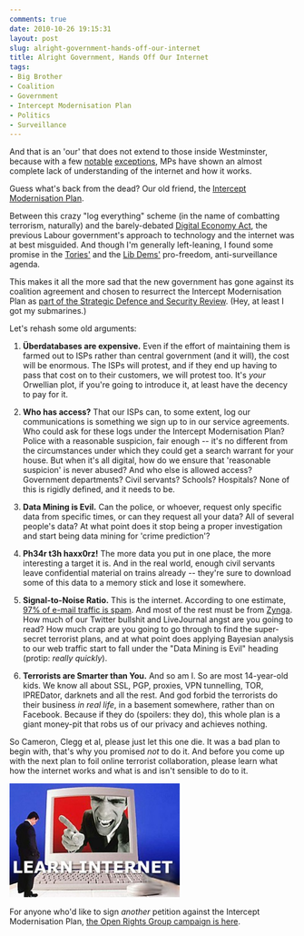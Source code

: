 ```yaml
---
comments: true
date: 2010-10-26 19:15:31
layout: post
slug: alright-government-hands-off-our-internet
title: Alright Government, Hands Off Our Internet
tags:
- Big Brother
- Coalition
- Government
- Intercept Modernisation Plan
- Politics
- Surveillance
---
```


And that is an 'our' that does not extend to those inside Westminster, because with a few [notable](http://www.westminsterhubble.com/Tom_Watson) [exceptions](http://www.westminsterhubble.com/Julian%20Huppert), MPs have shown an almost complete lack of understanding of the internet and how it works.

Guess what's back from the dead?  Our old friend, the [Intercept Modernisation Plan](http://wiki.openrightsgroup.org/wiki/Intercept_Modernisation).

Between this crazy "log everything" scheme (in the name of combatting terrorism, naturally) and the barely-debated [Digital Economy Act](http://en.wikipedia.org/wiki/Digital_Economy_Act_2010), the previous Labour government's approach to technology and the internet was at best misguided.  And though I'm generally left-leaning, I found some promise in the [Tories'](http://www.conservatives.com/News/News_stories/2009/09/~/media/Files/Policy%20Documents/Surveillance%20State.ashx) and the [Lib Dems'](http://www.guardian.co.uk/commentisfree/libertycentral/2009/aug/11/surveillance-state-liberal-democrats) pro-freedom, anti-surveillance agenda.

This makes it all the more sad that the new government has gone against its coalition agreement and chosen to resurrect the Intercept Modernisation Plan as [part of the Strategic Defence and Security Review](http://conservativehome.blogs.com/centreright/2010/10/alex-deane-in-resurrecting-the-intercept-modernisation-programme-the-government-breaks-a-clear-basic.html?cid=6a00d83451b31c69e20133f542afa9970b).  (Hey, at least I got my submarines.)

Let's rehash some old arguments:

	
  1. **Überdatabases are expensive.**  Even if the effort of maintaining them is farmed out to ISPs rather than central government (and it will), the cost will be enormous.  The ISPs will protest, and if they end up having to pass that cost on to their customers, we will protest too.  It's _your_ Orwellian plot, if you're going to introduce it, at least have the decency to pay for it.

	
  2. **Who has access?**  That our ISPs can, to some extent, log our communications is something we sign up to in our service agreements.  Who could ask for these logs under the Intercept Modernisation Plan?  Police with a reasonable suspicion, fair enough -- it's no different from the circumstances under which they could get a search warrant for your house.  But when it's all digital, how do we ensure that 'reasonable suspicion' is never abused?  And who else is allowed access?  Government departments?  Civil servants?  Schools?  Hospitals?  None of this is rigidly defined, and it needs to be.

	
  3. **Data Mining is Evil.**  Can the police, or whoever, request only specific data from specific times, or can they request all your data?  All of several people's data?  At what point does it stop being a proper investigation and start being data mining for 'crime prediction'?

	
  4. **Ph34r t3h haxx0rz!**  The more data you put in one place, the more interesting a target it is.  And in the real world, enough civil servants leave confidential material on trains already -- they're sure to download some of this data to a memory stick and lose it somewhere.

	
  5. **Signal-to-Noise Ratio.**  This is the internet.  According to one estimate, [97% of e-mail traffic is spam](http://news.bbc.co.uk/1/hi/technology/7988579.stm).  And most of the rest must be from [Zynga](http://www.zynga.com/).  How much of our Twitter bullshit and LiveJournal angst are you going to read?  How much crap are you going to go through to find the super-secret terrorist plans, and at what point does applying Bayesian analysis to our web traffic start to fall under the "Data Mining is Evil" heading (protip: _really quickly_).

	
  6. **Terrorists are Smarter than You.**  And so am I.  So are most 14-year-old kids.  We know all about SSL, PGP, proxies, VPN tunnelling, TOR, IPREDator, darknets and all the rest.  And god forbid the terrorists do their business _in real life_, in a basement somewhere, rather than on Facebook.  Because if they do (spoilers: they do), this whole plan is a giant money-pit that robs us of our privacy and achieves nothing.

So Cameron, Clegg et al, please just let this one die.  It was a bad plan to begin with, that's why you promised _not_ to do it.  And before you come up with the next plan to foil online terrorist collaboration, please learn what how the internet works and what is and isn't sensible to do to it.

![Learn Internet](/img/blog/2010/10/learn_internet-300x200.jpg)

For anyone who'd like to sign _another_ petition against the Intercept Modernisation Plan, [the Open Rights Group campaign is here](http://action.openrightsgroup.org/ea-campaign/clientcampaign.do?ea.client.id=1422&ea.campaign.id=8227).

